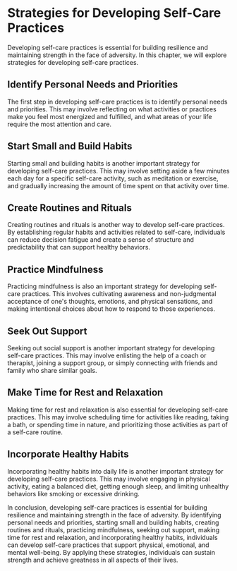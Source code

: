 Strategies for Developing Self-Care Practices
========================================================================================

Developing self-care practices is essential for building resilience and maintaining strength in the face of adversity. In this chapter, we will explore strategies for developing self-care practices.

Identify Personal Needs and Priorities
--------------------------------------

The first step in developing self-care practices is to identify personal needs and priorities. This may involve reflecting on what activities or practices make you feel most energized and fulfilled, and what areas of your life require the most attention and care.

Start Small and Build Habits
----------------------------

Starting small and building habits is another important strategy for developing self-care practices. This may involve setting aside a few minutes each day for a specific self-care activity, such as meditation or exercise, and gradually increasing the amount of time spent on that activity over time.

Create Routines and Rituals
---------------------------

Creating routines and rituals is another way to develop self-care practices. By establishing regular habits and activities related to self-care, individuals can reduce decision fatigue and create a sense of structure and predictability that can support healthy behaviors.

Practice Mindfulness
--------------------

Practicing mindfulness is also an important strategy for developing self-care practices. This involves cultivating awareness and non-judgmental acceptance of one's thoughts, emotions, and physical sensations, and making intentional choices about how to respond to those experiences.

Seek Out Support
----------------

Seeking out social support is another important strategy for developing self-care practices. This may involve enlisting the help of a coach or therapist, joining a support group, or simply connecting with friends and family who share similar goals.

Make Time for Rest and Relaxation
---------------------------------

Making time for rest and relaxation is also essential for developing self-care practices. This may involve scheduling time for activities like reading, taking a bath, or spending time in nature, and prioritizing those activities as part of a self-care routine.

Incorporate Healthy Habits
--------------------------

Incorporating healthy habits into daily life is another important strategy for developing self-care practices. This may involve engaging in physical activity, eating a balanced diet, getting enough sleep, and limiting unhealthy behaviors like smoking or excessive drinking.

In conclusion, developing self-care practices is essential for building resilience and maintaining strength in the face of adversity. By identifying personal needs and priorities, starting small and building habits, creating routines and rituals, practicing mindfulness, seeking out support, making time for rest and relaxation, and incorporating healthy habits, individuals can develop self-care practices that support physical, emotional, and mental well-being. By applying these strategies, individuals can sustain strength and achieve greatness in all aspects of their lives.
